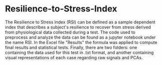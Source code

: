 # Resilience-to-Stress-Index

The Resilience to Stress Index (RSI) can be defined as a sample dependent index that describes a subject's resilience to recover from stress derived from physiological data collected during a test. The code used to preprocess and analyze the data can be found as a jupyter notebook under the name RSI. In the Excel file "Results" the formula was applied to compute final results and statistical tests. Finally, there are two folders: one containing the data used for this test in .txt format, and another containing visual representations of each case regarding raw signals and PCAs. 
